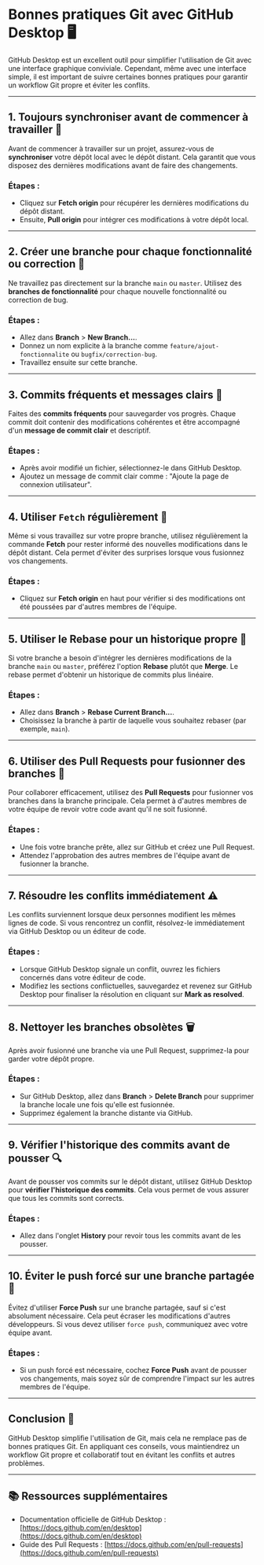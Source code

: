 
# Bonnes pratiques Git avec GitHub Desktop 🖥️

GitHub Desktop est un excellent outil pour simplifier l'utilisation de Git avec une interface graphique conviviale. Cependant, même avec une interface simple, il est important de suivre certaines bonnes pratiques pour garantir un workflow Git propre et éviter les conflits.

---

## 1. **Toujours synchroniser avant de commencer à travailler** 🔄

Avant de commencer à travailler sur un projet, assurez-vous de **synchroniser** votre dépôt local avec le dépôt distant. Cela garantit que vous disposez des dernières modifications avant de faire des changements.

### Étapes :
- Cliquez sur **Fetch origin** pour récupérer les dernières modifications du dépôt distant.
- Ensuite, **Pull origin** pour intégrer ces modifications à votre dépôt local.

---

## 2. **Créer une branche pour chaque fonctionnalité ou correction** 🌿

Ne travaillez pas directement sur la branche `main` ou `master`. Utilisez des **branches de fonctionnalité** pour chaque nouvelle fonctionnalité ou correction de bug.

### Étapes :
- Allez dans **Branch** > **New Branch...**.
- Donnez un nom explicite à la branche comme `feature/ajout-fonctionnalite` ou `bugfix/correction-bug`.
- Travaillez ensuite sur cette branche.

---

## 3. **Commits fréquents et messages clairs** 📝

Faites des **commits fréquents** pour sauvegarder vos progrès. Chaque commit doit contenir des modifications cohérentes et être accompagné d'un **message de commit clair** et descriptif.

### Étapes :
- Après avoir modifié un fichier, sélectionnez-le dans GitHub Desktop.
- Ajoutez un message de commit clair comme : "Ajoute la page de connexion utilisateur".

---

## 4. **Utiliser `Fetch` régulièrement** 🚧

Même si vous travaillez sur votre propre branche, utilisez régulièrement la commande **Fetch** pour rester informé des nouvelles modifications dans le dépôt distant. Cela permet d'éviter des surprises lorsque vous fusionnez vos changements.

### Étapes :
- Cliquez sur **Fetch origin** en haut pour vérifier si des modifications ont été poussées par d'autres membres de l'équipe.

---

## 5. **Utiliser le Rebase pour un historique propre** 🔄

Si votre branche a besoin d'intégrer les dernières modifications de la branche `main` ou `master`, préférez l'option **Rebase** plutôt que **Merge**. Le rebase permet d'obtenir un historique de commits plus linéaire.

### Étapes :
- Allez dans **Branch** > **Rebase Current Branch...**.
- Choisissez la branche à partir de laquelle vous souhaitez rebaser (par exemple, `main`).

---

## 6. **Utiliser des Pull Requests pour fusionner des branches** 🔗

Pour collaborer efficacement, utilisez des **Pull Requests** pour fusionner vos branches dans la branche principale. Cela permet à d'autres membres de votre équipe de revoir votre code avant qu'il ne soit fusionné.

### Étapes :
- Une fois votre branche prête, allez sur GitHub et créez une Pull Request.
- Attendez l'approbation des autres membres de l'équipe avant de fusionner la branche.

---

## 7. **Résoudre les conflits immédiatement** ⚠️

Les conflits surviennent lorsque deux personnes modifient les mêmes lignes de code. Si vous rencontrez un conflit, résolvez-le immédiatement via GitHub Desktop ou un éditeur de code.

### Étapes :
- Lorsque GitHub Desktop signale un conflit, ouvrez les fichiers concernés dans votre éditeur de code.
- Modifiez les sections conflictuelles, sauvegardez et revenez sur GitHub Desktop pour finaliser la résolution en cliquant sur **Mark as resolved**.

---

## 8. **Nettoyer les branches obsolètes** 🗑️

Après avoir fusionné une branche via une Pull Request, supprimez-la pour garder votre dépôt propre.

### Étapes :
- Sur GitHub Desktop, allez dans **Branch** > **Delete Branch** pour supprimer la branche locale une fois qu'elle est fusionnée.
- Supprimez également la branche distante via GitHub.

---

## 9. **Vérifier l'historique des commits avant de pousser** 🔍

Avant de pousser vos commits sur le dépôt distant, utilisez GitHub Desktop pour **vérifier l'historique des commits**. Cela vous permet de vous assurer que tous les commits sont corrects.

### Étapes :
- Allez dans l'onglet **History** pour revoir tous les commits avant de les pousser.

---

## 10. **Éviter le push forcé sur une branche partagée** 🚫

Évitez d'utiliser **Force Push** sur une branche partagée, sauf si c'est absolument nécessaire. Cela peut écraser les modifications d'autres développeurs. Si vous devez utiliser `force push`, communiquez avec votre équipe avant.

### Étapes :
- Si un push forcé est nécessaire, cochez **Force Push** avant de pousser vos changements, mais soyez sûr de comprendre l'impact sur les autres membres de l'équipe.

---

## Conclusion 🎯

GitHub Desktop simplifie l'utilisation de Git, mais cela ne remplace pas de bonnes pratiques Git. En appliquant ces conseils, vous maintiendrez un workflow Git propre et collaboratif tout en évitant les conflits et autres problèmes.

---

## 📚 Ressources supplémentaires
- Documentation officielle de GitHub Desktop : [https://docs.github.com/en/desktop](https://docs.github.com/en/desktop)
- Guide des Pull Requests : [https://docs.github.com/en/pull-requests](https://docs.github.com/en/pull-requests)